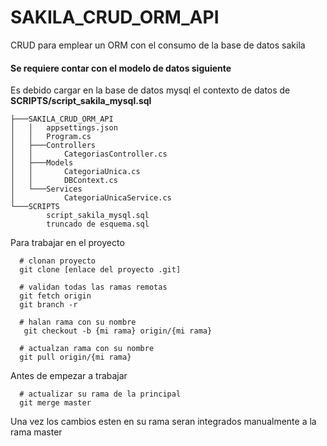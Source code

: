 # SAKILA_CRUD_ORM_API
CRUD para emplear un ORM con el consumo de la base de datos sakila

#### Se requiere contar con el modelo de datos siguiente
<p>Es debido cargar en la base de datos mysql el contexto de datos de <b>SCRIPTS/script_sakila_mysql.sql</b></p>

```
├───SAKILA_CRUD_ORM_API
│   │   appsettings.json
│   │   Program.cs
│   ├───Controllers
│   │       CategoriasController.cs
│   ├───Models
│   │       CategoriaUnica.cs
│   │       DBContext.cs
│   └───Services
│           CategoriaUnicaService.cs
└───SCRIPTS
        script_sakila_mysql.sql
        truncado de esquema.sql

```

<p>Para trabajar en el proyecto</p>

```
  # clonan proyecto
  git clone [enlace del proyecto .git]
  
  # validan todas las ramas remotas
  git fetch origin
  git branch -r
  
  # halan rama con su nombre
   git checkout -b {mi rama} origin/{mi rama}
  
  # actualzan rama con su nombre
  git pull origin/{mi rama}

```

<p>Antes de empezar a trabajar</p>

```
  # actualizar su rama de la principal
  git merge master
```


<p>Una vez los cambios esten en su rama seran integrados manualmente a la rama master</p>
